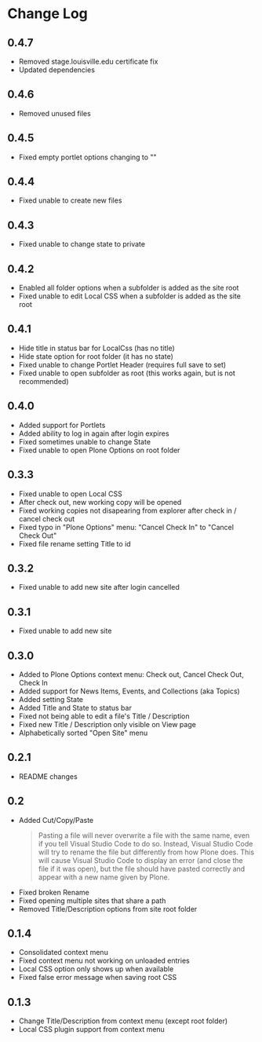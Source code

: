 # Change Log

## 0.4.7

- Removed stage.louisville.edu certificate fix
- Updated dependencies

## 0.4.6

- Removed unused files

## 0.4.5

- Fixed empty portlet options changing to ""

## 0.4.4

- Fixed unable to create new files

## 0.4.3

- Fixed unable to change state to private

## 0.4.2

- Enabled all folder options when a subfolder is added as the site root
- Fixed unable to edit Local CSS when a subfolder is added as the site root

## 0.4.1

- Hide title in status bar for LocalCss (has no title)
- Hide state option for root folder (it has no state)
- Fixed unable to change Portlet Header (requires full save to set)
- Fixed unable to open subfolder as root (this works again, but is not recommended)

## 0.4.0

- Added support for Portlets
- Added ability to log in again after login expires
- Fixed sometimes unable to change State
- Fixed unable to open Plone Options on root folder

## 0.3.3

- Fixed unable to open Local CSS
- After check out, new working copy will be opened
- Fixed working copies not disapearing from explorer after check in / cancel check out
- Fixed typo in "Plone Options" menu: "Cancel Check In" to "Cancel Check Out"
- Fixed file rename setting Title to id

## 0.3.2

- Fixed unable to add new site after login cancelled

## 0.3.1

- Fixed unable to add new site

## 0.3.0

- Added to Plone Options context menu: Check out, Cancel Check Out, Check In
- Added support for News Items, Events, and Collections (aka Topics)
- Added setting State
- Added Title and State to status bar
- Fixed not being able to edit a file's Title / Description
- Fixed new Title / Description only visible on View page
- Alphabetically sorted "Open Site" menu

## 0.2.1

- README changes

## 0.2

- Added Cut/Copy/Paste
  > Pasting a file will never overwrite a file with the same name,
even if you tell Visual Studio Code to do so.
Instead, Visual Studio Code will try to rename the file but differently from how Plone does.
This will cause Visual Studio Code to display an error (and close the file if it was open),
but the file should have pasted correctly and appear with a new name given by Plone.
- Fixed broken Rename
- Fixed opening multiple sites that share a path
- Removed Title/Description options from site root folder

## 0.1.4

- Consolidated context menu
- Fixed context menu not working on unloaded entries
- Local CSS option only shows up when available
- Fixed false error message when saving root CSS

## 0.1.3

- Change Title/Description from context menu (except root folder)
- Local CSS plugin support from context menu
